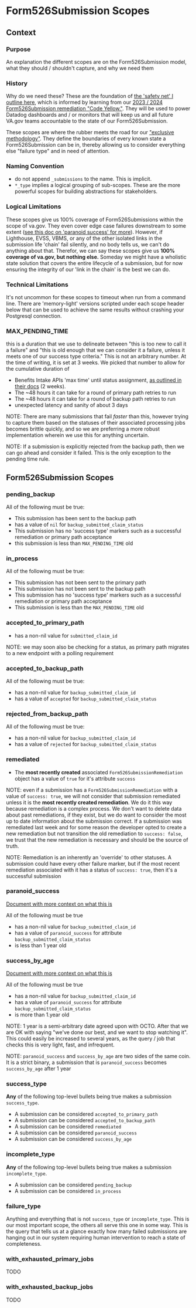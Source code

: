 # Form526Submission Scopes

## Context
### Purpose
An explanation the different scopes are on the Form526Submission model, what they should / shouldn't capture, and why we need them

### History

Why do we need these? These are the foundation of [the 'safety net' I outline here](https://github.com/department-of-veterans-affairs/va.gov-team/blob/master/products/disability/526ez/engineering_research/untouched_submission_audit/526_state_repair_tdd.md), which is informed by learning from our [2023 / 2024 Form526Submission remediation "Code Yellow."]([url](https://github.com/department-of-veterans-affairs/va.gov-team/blob/master/products/disability/526ez/engineering_research/526_failure_batching_and_triage_handoff.md)). They will be used to power Datadog dashboards and / or monitors that will keep us and all future VA.gov teams accountable to the state of our Form526Submission.

These scopes are where the rubber meets the road for our ["exclusive methodology"](https://github.com/department-of-veterans-affairs/va.gov-team/blob/master/products/disability/526ez/engineering_research/untouched_submission_audit/526_state_repair_tdd.md#note-on-exclusive-methodology). They define the boundaries of every known state a Form526Submission can be in, thereby allowing us to consider everything else "failure type" and in need of attention.

### Naming Convention
- do not append `_submissions` to the name. This is implicit.
- `*_type` implies a logical grouping of sub-scopes. These are the more powerful scopes for building abstractions for stakeholders.

### Logical Limitations
These scopes give us 100% coverage of Form526Submissions within the scope of va.gov. They even cover edge case failures downstream to some extent ([see this doc on 'paranoid success' for more](https://github.com/department-of-veterans-affairs/va.gov-team/blob/master/products/disability/526ez/engineering_research/paranoid_success_submissions.md)).  However, if Lighthouse, EVSS, VBMS, or any of the other isolated links in the submission life 'chain' fail silently, and no body tells us, we can't do anything about that. Therefor, we can say these scopes give us **100% coverage of va.gov, but nothing else.** Someday we might have a wholistic state solution that covers the entire lifecycle of a submission, but for now ensuring the integrity of our 'link in the chain' is the best we can do.

### Technical Limitations
It's not uncommon for these scopes to timeout when run from a command line. There are 'memory-light' versions scripted under each scope header below that can be used to achieve the same results without crashing your Postgresql connection.

### MAX_PENDING_TIME
this is a duration that we use to delineate between "this is too new to call it a failure" and "this is old enough that we can consider it a failure, unless it meets one of our success type criteria."  This is not an arbitrary number. At the time of writing, it is set at 3 weeks. We picked that number to allow for the cumulative duration of
- Benefits Intake APIs 'max time' until status assignment, [as outlined in their docs](https://developer.va.gov/explore/api/benefits-intake/docs?version=current) (2 weeks).
- The ~48 hours it can take for a round of primary path retries to run
- The ~48 hours it can take for a round of backup path retries to run
- unexpected latency and sanity of about 3 days

NOTE: There are many submissions that fail *faster* than this, however trying to capture them based on the statuses of their associated processing jobs becomes brittle quickly, and so we are preferring a more robust implementation wherein we use this for anything uncertain.

NOTE: If a submission is explicitly rejected from the backup path, then we can go ahead and consider it failed. This is the only exception to the pending time rule.

## Form526Submission Scopes

### pending_backup
All of the following must be true:

- This submission has been sent to the backup path
- has a value of `nil` for `backup_submitted_claim_status`
- This submission has no 'success type' markers such as a successful remediation or primary path acceptance
- this submission is less than `MAX_PENDING_TIME` old

### in_process
All of the following must be true:

- This submission has not been sent to the primary path
- This submission has not been sent to the backup path
- This submission has no 'success type' markers such as a successful remediation or primary path acceptance
- This submission is less than the `MAX_PENDING_TIME` old

### accepted_to_primary_path

- has a non-nil value for `submitted_claim_id`

NOTE: we may soon also be checking for a status, as primary path migrates to a new endpoint with a polling requirement

### accepted_to_backup_path
All of the following must be true:

- has a non-nil value for `backup_submitted_claim_id`
- has a value of `accepted` for `backup_submitted_claim_status`

### rejected_from_backup_path
All of the following must be true:
- has a non-nil value for `backup_submitted_claim_id`
- has a value of `rejected` for `backup_submitted_claim_status`

### remediated

- The **most recently created** associated `Form526SubmissionRemediation` object has a value of `true` for it's attribute `success`

NOTE: even if a submission has a `Form526SubmissionRemediation` with a value of `success: true`, we will not consider that submission remediated unless it is the **most recently created remediation**. We do it this way because remediation is a complex process. We don't want to delete data about past remediations, if they exist, but we do want to consider the most up to date information about the submission correct. If a submission was remediated last week and for some reason the developer opted to create a new remediation but not transition the old remediation to `success: false`, we trust that the new remediation is necessary and should be the source of truth.

NOTE: Remediation is an inherently an 'override' to other statuses. A submission could have every other failure marker, but if the most recent remediation associated with it has a status of `success: true`, then it's a successful submission

### paranoid_success
[Document with more context on what this is](https://github.com/department-of-veterans-affairs/va.gov-team/blob/master/products/disability/526ez/engineering_research/paranoid_success_submissions.md)

All of the following must be true
- has a non-nil value for `backup_submitted_claim_id`
- has a value of `paranoid_success` for attribute `backup_submitted_claim_status`
- is less than 1 year old

### success_by_age
[Document with more context on what this is](https://github.com/department-of-veterans-affairs/va.gov-team/blob/master/products/disability/526ez/engineering_research/paranoid_success_submissions.md)

All of the following must be true
- has a non-nil value for `backup_submitted_claim_id`
- has a value of `paranoid_success` for attribute `backup_submitted_claim_status`
- is more than 1.year old

NOTE: 1 year is a semi-arbitrary date agreed upon with OCTO. After that we are OK with saying "we've done our best, and we want to stop watching it". This could easily be increased to several years, as the query / job that checks this is very light, fast, and infrequent.

NOTE: `paranoid_success` and `success_by_age` are two sides of the same coin. It is a strict binary, a submission that is `paranoid_success` becomes `success_by_age` after 1 year

### success_type
**Any** of the following top-level bullets being true makes a submission `success_type`. 

- A submission can be considered `accepted_to_primary_path`
- A submission can be considered `accepted_to_backup_path`
- A submission can be considered `remediated`
- A submission can be considered `paranoid_success`
- A submission can be considered `success_by_age`

### incomplete_type
**Any** of the following top-level bullets being true makes a submission `incomplete_type`. 

- A submission can be considered `pending_backup`
- A submission can be considered `in_process`

### failure_type

Anything and everything that is not `success_type` or `incomplete_type`. This is our most important scope, the others all serve this one in some way. This is the query that tells us at a glance exactly how many failed submissions are hanging out in our system requiring human intervention to reach a state of completeness.

### with_exhausted_primary_jobs
TODO
### with_exhausted_backup_jobs
TODO
